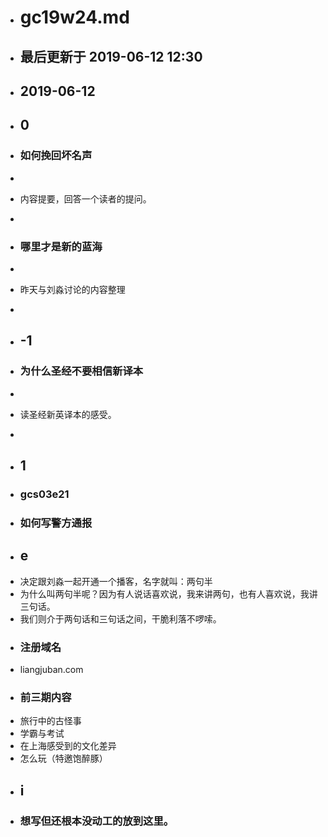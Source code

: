 - # gc19w24.md
- ## 最后更新于 2019-06-12 12:30
- ## 2019-06-12
- ## 0
- ### 如何挽回坏名声
- ```
- 内容提要，回答一个读者的提问。
- ```
- ### 哪里才是新的蓝海
- ```
- 昨天与刘淼讨论的内容整理
- ```
- ## -1
- ### 为什么圣经不要相信新译本
- ```
- 读圣经新英译本的感受。
- ```
- ## 1
- ### gcs03e21 
- ### 如何写警方通报
- ## e
- 决定跟刘淼一起开通一个播客，名字就叫：两句半
- 为什么叫两句半呢？因为有人说话喜欢说，我来讲两句，也有人喜欢说，我讲三句话。
- 我们则介于两句话和三句话之间，干脆利落不啰嗦。
- ### 注册域名
- liangjuban.com
- ### 前三期内容
- 旅行中的古怪事
- 学霸与考试
- 在上海感受到的文化差异
- 怎么玩（特邀饱醉豚）
- ## i
- ### 想写但还根本没动工的放到这里。
